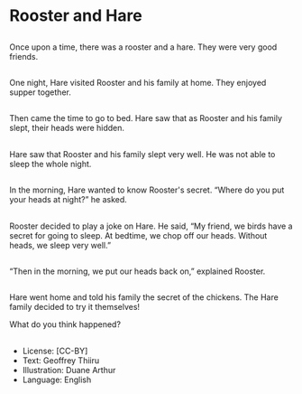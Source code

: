# Rooster and Hare

##
Once upon a time, there was a
rooster and a hare.
They were very good friends.

##
One night, Hare visited Rooster
and his family at home.
They enjoyed supper together.

##
Then came the time to go to
bed.
Hare saw that as Rooster and
his family slept, their heads
were hidden.

##
Hare saw that Rooster and his
family slept very well.
He was not able to sleep the
whole night.

##
In the morning, Hare wanted to
know Rooster's secret.
“Where do you put your heads
at night?” he asked.

##
Rooster decided to play a joke
on Hare.
He said, “My friend, we birds
have a secret for going to sleep.
At bedtime, we chop off our
heads. Without heads, we sleep
very well.”

##
“Then in the morning, we put
our heads back on,” explained
Rooster.

##
Hare went home and told his
family the secret of the
chickens.
The Hare family decided to try it
themselves!

What do you think happened?

##
* License: [CC-BY]
* Text: Geoffrey Thiiru
* Illustration: Duane Arthur
* Language: English
